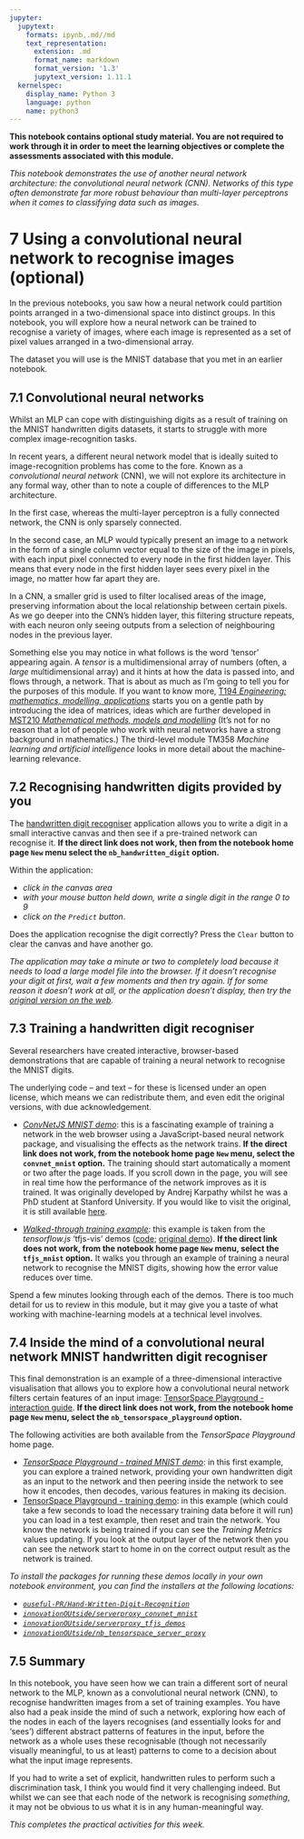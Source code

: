 ```yaml
---
jupyter:
  jupytext:
    formats: ipynb,.md//md
    text_representation:
      extension: .md
      format_name: markdown
      format_version: '1.3'
      jupytext_version: 1.11.1
  kernelspec:
    display_name: Python 3
    language: python
    name: python3
---
```


<!-- #region tags=["alert-danger"] -->
__This notebook contains optional study material. You are not required to work through it in order to meet the learning objectives or complete the assessments associated with this module.__

*This notebook demonstrates the use of another neural network architecture: the convolutional neural network (CNN). Networks of this type often demonstrate far more robust behaviour than multi-layer perceptrons when it comes to classifying data such as images.*
<!-- #endregion -->

# 7 Using a convolutional neural network to recognise images (optional)

In the previous notebooks, you saw how a neural network could partition points arranged in a two-dimensional space into distinct groups. In this notebook, you will explore how a neural network can be trained to recognise a variety of images, where each image is represented as a set of pixel values arranged in a two-dimensional array.

The dataset you will use is the MNIST database that you met in an earlier notebook.


## 7.1 Convolutional neural networks

Whilst an MLP can cope with distinguishing digits as a result of training on the MNIST handwritten digits datasets, it starts to struggle with more complex image-recognition tasks.

In recent years, a different neural network model that is ideally suited to image-recognition problems has come to the fore. Known as a *convolutional neural network* (CNN), we will not explore its architecture in any formal way, other than to note a couple of differences to the MLP architecture.

In the first case, whereas the multi-layer perceptron is a fully connected network, the CNN is only sparsely connected.

In the second case, an MLP would typically present an image to a network in the form of a single column vector equal to the size of the image in pixels, with each input pixel connected to every node in the first hidden layer. This means that every node in the first hidden layer sees every pixel in the image, no matter how far apart they are.

In a CNN, a smaller grid is used to filter localised areas of the image, preserving information about the local relationship between certain pixels. As we go deeper into the CNN’s hidden layer, this filtering structure repeats, with each neuron only seeing outputs from a selection of neighbouring nodes in the previous layer.

Something else you may notice in what follows is the word ‘tensor’ appearing again. A *tensor* is a multidimensional array of numbers (often, a *large* multidimensional array) and it hints at how the data is passed into, and flows through, a network. That is about as much as I’m going to tell you for the purposes of this module. If you want to know more, [T194 _Engineering: mathematics, modelling, applications_](http://www.open.ac.uk/courses/modules/t194) starts you on a gentle path by introducing the idea of matrices, ideas which are further developed in [MST210 _Mathematical methods, models and modelling_](http://www.open.ac.uk/courses/modules/mst210) (It’s not for no reason that a lot of people who work with neural networks have a strong background in mathematics.) The third-level module TM358 *Machine learning and artificial intelligence* looks in more detail about the machine-learning relevance.


## 7.2 Recognising handwritten digits provided by you

The [handwritten digit recogniser](../../../nb_handwritten_digit/) application allows you to write a digit in a small interactive canvas and then see if a pre-trained network can recognise it. __If the direct link does not work, then from the notebook home page `New` menu select the `nb_handwritten_digit` option.__

Within the application:

- *click in the canvas area*
- *with your mouse button held down, write a single digit in the range 0 to 9*
- *click on the `Predict` button*.

Does the application recognise the digit correctly? Press the `Clear` button to clear the canvas and have another go.

<!-- #region tags=["alert-warning"] -->
*The application may take a minute or two to completely load because it needs to load a large model file into the browser. If it doesn’t recognise your digit at first, wait a few moments and then try again. If for some reason it doesn’t work at all, or the application doesn’t display, then try the [original version on the web](https://bensonruan.com/handwritten-digit-recognition-with-tensorflow-js/).* 
<!-- #endregion -->

## 7.3 Training a handwritten digit recogniser

Several researchers have created interactive, browser-based demonstrations that are capable of training a neural network to recognise the MNIST digits.

The underlying code – and text – for these is licensed under an open license, which means we can redistribute them, and even edit the original versions, with due acknowledgement. 

- [*ConvNetJS MNIST demo*](../../../convnet_mnist): this is a fascinating example of training a network in the web browser using a JavaScript-based neural network package, and visualising the effects as the network trains. __If the direct link does not work, from the notebook home page `New` menu, select the `convnet_mnist` option.__ The training should start automatically a moment or two after the page loads. If you scroll down in the page, you will see in real time how the performance of the network improves as it is trained. It was originally developed by Andrej Karpathy whilst he was a PhD student at Stanford University. If you would like to visit the original, it is still available [here](https://cs.stanford.edu/people/karpathy/convnetjs/demo/mnist.html). 

- [*Walked-through training example*](../../../tfjs_mnist): this example is taken from the *tensorflow.js* ‘tfjs-vis’ demos ([code](https://github.com/tensorflow/tfjs/tree/master/tfjs-vis); [original demo](https://storage.googleapis.com/tfjs-vis/mnist/dist/index.html)). __If the direct link does not work, from the notebook home page `New` menu, select the `tfjs_mnist` option.__ It walks you through an example of training a neural network to recognise the MNIST digits, showing how the error value reduces over time.

Spend a few minutes looking through each of the demos. There is too much detail for us to review in this module, but it may give you a taste of what working with machine-learning models at a technical level involves.


## 7.4 Inside the mind of a convolutional neural network MNIST handwritten digit recogniser

This final demonstration is an example of a three-dimensional interactive visualisation that allows you to explore how a convolutional neural network filters certain features of an input image: [TensorSpace Playground - interaction guide](../../../nb_tensorspace_playground/). __If the direct link does not work, from the notebook home page `New` menu, select the `nb_tensorspace_playground` option.__

The following activities are both available from the *TensorSpace Playground* home page.

- [*TensorSpace Playground - trained MNIST demo*](../../../nb_tensorspace_playground/LeNet/): in this first example, you can explore a trained network, providing your own handwritten digit as an input to the network and then peering inside the network to see how it encodes, then decodes, various features in making its decision.
- [TensorSpace Playground - training demo](../../../nb_tensorspace_playground/LeNetTraining/): in this example (which could take a few seconds to load the necessary training data before it will run) you can load in a test example, then reset and train the network. You know the network is being trained if you can see the *Training Metrics* values updating. If you look at the output layer of the network then you can see the network start to home in on the correct output result as the network is trained.

<!-- #region tags=["alert-warning"] -->
*To install the packages for running these demos locally in your own notebook environment, you can find the installers at the following locations:*

- [*`ouseful-PR/Hand-Written-Digit-Recognition`*](https://github.com/ouseful-PR/Hand-Written-Digit-Recognition)
- [*`innovationOUtside/serverproxy_convnet_mnist`*](https://github.com/innovationOUtside/serverproxy_convnet_mnist)
- [*`innovationOUtside/serverproxy_tfjs_demos`*](https://github.com/innovationOUtside/serverproxy_tfjs_demos)
- [*`innovationOUtside/nb_tensorspace_server_proxy`*](https://github.com/innovationOUtside/nb_tensorspace_server_proxy)
<!-- #endregion -->

## 7.5 Summary

In this notebook, you have seen how we can train a different sort of neural network to the MLP, known as a convolutional neural network (CNN), to recognise handwritten images from a set of training examples. You have also had a peak inside the mind of such a network, exploring how each of the nodes in each of the layers recognises (and essentially looks for and ‘sees’) different abstract patterns of features in the input, before the network as a whole uses these recognisable (though not necessarily visually meaningful, to us at least) patterns to come to a decision about what the input image represents.

If you had to write a set of explicit, handwritten rules to perform such a discrimination task, I think you would find it very challenging indeed. But whilst we can see that each node of the network is recognising *something*, it may not be obvious to us what it is in any human-meaningful way.

*This completes the practical activities for this week.*
